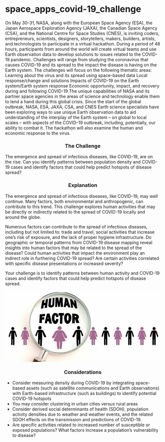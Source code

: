 # space_apps_covid-19_challenge

On May 30-31, NASA, along with the European Space Agency (ESA), the Japan Aerospace Exploration Agency (JAXA), the Canadian Space Agency (CSA), and the National Centre for Space Studies (CNES), is inviting coders, entrepreneurs, scientists, designers, storytellers, makers, builders, artists, and technologists to participate in a virtual hackathon. During a period of 48 hours, participants from around the world will create virtual teams and use Earth observation data to develop solutions to issues related to the COVID-19 pandemic. Challenges will range from studying the coronavirus that causes COVID-19 and its spread to the impact the disease is having on the Earth system. The challenges will focus on the following thematic areas:  Learning about the virus and its spread using space-based data Local response/change and solutions Impacts of COVID-19 on the Earth system/Earth system response Economic opportunity, impact, and recovery during and following COVID-19 The unique capabilities of NASA and its partner space agencies in the areas of science and technology enable them to lend a hand during this global crisis. Since the start of the global outbreak, NASA, ESA, JAXA, CSA, and CNES Earth science specialists have been exploring ways to use unique Earth observation data to aid understanding of the interplay of the Earth system – on global to local scales – with aspects of the COVID-19 outbreak, including, potentially, our ability to combat it. The hackathon will also examine the human and economic response to the virus.

<h3><center>The Challenge</center></h3>

The emergence and spread of infectious diseases, like COVID-19, are on the rise. Can you identify patterns between population density and COVID-19 cases and identify factors that could help predict hotspots of disease spread?

<h3><center>Explanation</center></h3>

The emergence and spread of infectious diseases, like COVID-19, may well continue. Many factors, both environmental and anthropogenic, can contribute to this trend. This challenge explores human activities that may be directly or indirectly related to the spread of COVID-19 locally and around the globe.

Numerous factors can contribute to the spread of infectious diseases, including but not limited to: trade and travel, social activities that increase one’s risk of exposure, and the lack of proper hygiene infrastructure. Do geographic or temporal patterns from COVID-19 disease mapping reveal insights into human factors that may be related to the spread of the disease? Could human activities that impact the environment play an indirect role in furthering COVID-19 spread? Are certain activities correlated with specific disease presentations or increased severity?

Your challenge is to identify patterns between human activity and COVID-19 cases and identify factors that could help predict hotspots of disease spread.

<img src="data/img/human_factors.jpg" align="center" width="720">

<h3><center>Considerations</center></h3>

* Consider measuring density during COVID-19 by integrating space-based assets (such as satellite communications and Earth observations) with Earth-based infrastructure (such as buildings) to identify potential COVID-19 hotspots
* You may consider clustering in urban cities versus rural areas
* Consider derived social determinants of health (SDOH), population activity densities due to weather and weather events, and the related SDOH effects on the transmission and predictions of COVID-19.
* Are specific activities related to increased number of susceptible or exposed populations? What factors increase a population’s vulnerability to disease?

